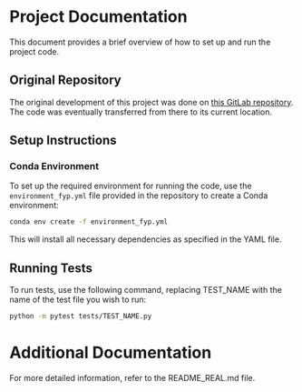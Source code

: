 # Project Documentation

This document provides a brief overview of how to set up and run the project code.

## Original Repository

The original development of this project was done on [this GitLab repository](https://gitlab.com/sc21sc/saulcooperman-fyp). The code was eventually transferred from there to its current location.

## Setup Instructions

### Conda Environment

To set up the required environment for running the code, use the `environment_fyp.yml` file provided in the repository to create a Conda environment:

```bash
conda env create -f environment_fyp.yml
```

This will install all necessary dependencies as specified in the YAML file.

## Running Tests

To run tests, use the following command, replacing TEST_NAME with the name of the test file you wish to run:

```bash
python -m pytest tests/TEST_NAME.py
```

# Additional Documentation

For more detailed information, refer to the README_REAL.md file.
